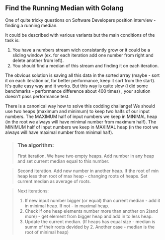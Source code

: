 ## Find the Running Median with Golang ##
 
One of quite tricky questions on Software Developers position interview - finding a running median.

It could be described with various variants but the main conditions of the task is:
1. You have a numbers stream wich consistantly grow or it could be a sliding window (ex. for each iteration add one number from right and delete another from left).
2. You should find a median of this stream and finding it on each iteration.

The obvious solution is saving all this data in the sorted array (maybe - sort it on each iteration or, for better performance, keep it sort from the start). It's quite easy way and it works. But this way is quite slow (i did some benchmarks - performance difference about 400 times) , your solution doesn't pass performance test.

There is a canonical way how to solve this codding challange! 
We should use two heaps (maximum and minimum) to keep two halfs of our input numbers. The MAXIMUM half of input numbers we keep in MINIMAL heap (in the root we always will have minimal number from maximum half). The MINIMUM half of input numbers we keep in MAXIMAL heap (in the root we always will have maximal number from minimal half). 

>### The algorithm:
>First iteration. We have two empty heaps. Add number in any heap and set current median equal to this number.

>Second iteration. Add new number in another heap. If the root of min heap less then root of max heap - changing roots of heaps. Set current median as average of roots.

>Next iterations:
>1. If new input number bigger (or equal) than current median - add it in minimal heap. If not - in maximal heap.
>2. Check if one heap elements number more than another on 2(and more) - get element from bigger heap and add in to less heap.
>3. Update the current median. (If heaps has equal size - median is summ of their roots devided by 2. Another case - median is the root of minimal heap)
